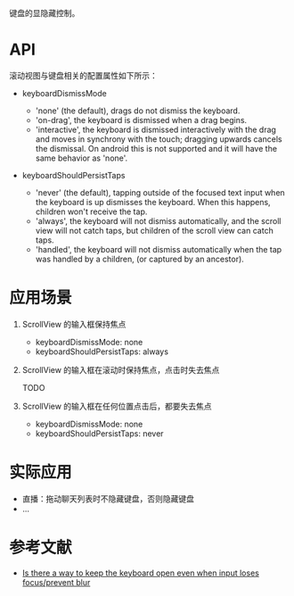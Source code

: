 键盘的显隐藏控制。

# API
滚动视图与键盘相关的配置属性如下所示：

- keyboardDismissMode

     - 'none' (the default), drags do not dismiss the keyboard.
     - 'on-drag', the keyboard is dismissed when a drag begins.
     - 'interactive', the keyboard is dismissed interactively with the drag and moves in synchrony with the touch; dragging upwards cancels the dismissal. On android this is not supported and it will have the same behavior as 'none'.

- keyboardShouldPersistTaps

    - 'never' (the default), tapping outside of the focused text input when the keyboard is up dismisses the keyboard. When this happens, children won't receive the tap.
    - 'always', the keyboard will not dismiss automatically, and the scroll view will not catch taps, but children of the scroll view can catch taps.
    - 'handled', the keyboard will not dismiss automatically when the tap was handled by a children, (or captured by an ancestor).

# 应用场景
1. ScrollView 的输入框保持焦点

    - keyboardDismissMode: none
    - keyboardShouldPersistTaps: always

2. ScrollView 的输入框在滚动时保持焦点，点击时失去焦点

    TODO

3. ScrollView 的输入框在任何位置点击后，都要失去焦点

    - keyboardDismissMode: none
    - keyboardShouldPersistTaps: never

# 实际应用
- 直播：拖动聊天列表时不隐藏键盘，否则隐藏键盘
- ...

# 参考文献
- [Is there a way to keep the keyboard open even when input loses focus/prevent blur](https://github.com/facebook/react-native/issues/4229)
